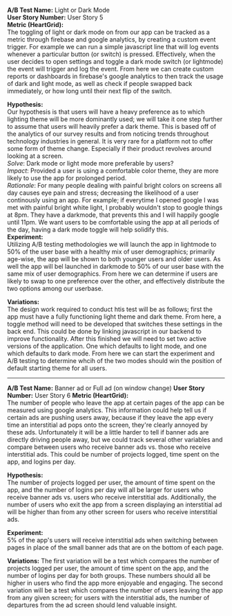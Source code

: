 **A/B Test Name:**  Light or Dark Mode  
**User Story Number:**  User Story 5  
**Metric (HeartGrid):**     
The toggling of light or dark mode on from our app can be tracked as a metric through firebase and google analytics, by creating a custom event trigger. For example we can run a simple javascript line that will log events whenever a particular button (or switch) is pressed. Effectively, when the user decides to open settings and toggle a dark mode switch (or lightmode) the event will trigger and log the event. From here we can create custom reports or dashboards in firebase's google analytics to then track the usage of dark and light mode, as well as check if people swapped back immediately, or how long until their next flip of the switch.  
  
**Hypothesis:**    
Our hypothesis is that users will have a heavy preference as to which lighting theme will be more dominantly used; we will take it one step further to assume that users will heavily prefer a dark theme. This is based off of the analytics of our survey results and from noticing trends throughout technology industries in general. It is very rare for a platform not to offer some form of theme change. Especially if their product revolves around looking at a screen.  
*Solve*: Dark mode or light mode more preferable by users?  
*Impact*: Provided a user is using a comfortable color theme, they are more likely to use the app for prolonged period.  
*Rationale*: For many people dealing with painful bright colors on screens all day causes eye pain and stress; decreasing the likelihood of a user continously using an app. For example; if everytime I opened google I was met with painful bright white light, I probably wouldn't stop to google things at 8pm. They have a darkmode, that prevents this and I will happily google until 11pm. We want users to be comfortable using the app at all periods of the day, having a dark mode toggle will help solidify this.  
**Experiment:**   
Utilizing A/B testing methodologies we will launch the app in lightmode to 50% of the user base with a healthy mix of user demographics; primarily age-wise, the app will be shown to both younger users and older users. As well the app will bel launched in darkmode to 50% of our user base with the same mix of user demographics. From here we can determine if users are likely to swap to one preference over the other, and effectively distribute the two options among our userbase.  

**Variations:**  
The design work required to conduct htis test will be as follows; first the app must have a fully functioning light theme and dark theme. From here, a toggle method will need to be developed that switches these settings in the back end. This could be done by linking javascript in our backend to improve functionality. After this finished we will need to set two active versions of the application. One which defaults to light mode, and one which defaults to dark mode. From here we can start the experiment and A/B testing to determine whcih of the two modes should win the position of default starting theme for all users.  
  
--------------------------------------------------  

**A/B Test Name:**  Banner ad or Full ad (on window change)
**User Story Number:**  User Story 6
**Metric (HeartGrid):**  
The number of people who leave the app at certain pages of the app can be measured using google analytics. This information could help tell us if certain ads are pushing users away, because if they leave the app every time an interstitial ad pops onto the screen, they're clearly annoyed by these ads. Unfortunately it will be a little harder to tell if banner ads are directly driving people away, but we could track several other variables and compare between users who receive banner ads vs. those who receive interstitial ads. This could be number of projects logged, time spent on the app, and logins per day.

**Hypothesis:**   
The number of projects logged per user, the amount of time spent on the app, and the number of logins per day will all be larger for users who receive banner ads vs. users who receive interstitial ads. Additionally, the number of users who exit the app from a screen displaying an interstitial ad will be higher than from any other screen for users who receive interstitial ads.

**Experiment:**    
5% of the app's users will receive interstitial ads when switching between pages in place of the small banner ads that are on the bottom of each page.

**Variations:**
The first variation will be a test which compares the number of projects logged per user, the amount of time spent on the app, and the number of logins per day for both groups. These numbers should all be higher in users who find the app more enjoyable and engaging.
The second variation will be a test which compares the number of users leaving the app from any given screen; for users with the interstitial ads, the number of departures from the ad screen should lend valuable insight.
